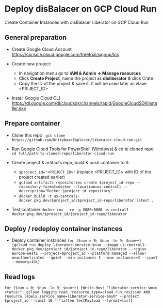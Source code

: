 # Deploy disBalacer on GCP Cloud Run
Create Container Instances with disBalacer Liberator on GCP Cloud Run

## General preparation
- Create  Google Cloud Account https://console.cloud.google.com/freetrial/signup/tos
- Create new project:
    - In navigation menu go to **IAM & Admin -> Manage resources**
    - Click **Create Project**, name the project as **disliberator** & click Crate
    - Copy the ID of the project & save it. It will be used later as vlaue <PRIJECT_ID>

- Install Google Cloud CLI https://dl.google.com/dl/cloudsdk/channels/rapid/GoogleCloudSDKInstaller.exe


## Prepare container
- Clone this repo
` git clone https://github.com/UnitybaseExplorer/liberator-cloud-run.git`

- Run Google Cloud Tools for PowerShell (Windows) & cd to cloned repo
`cd full/path-to-cloned-repo/liberator-cloud-run`

- Create project & artifacts repo, build & push container to it:
    - `$project_id="<PRIJECT_ID>"` (replace <PRIJECT_ID> with ID of the project created earlier)
    - `gcloud artifacts repositories create $project_id-repo --repository-format=docker --location=us-central1 --description="Docker $project_id repository"`
    - `docker build -t us-central1-docker.pkg.dev/$project_id/$project_id-repo/liberator:latest .`

- Test container
`docker run --rm -p 8080:8080 us-central1-docker.pkg.dev/$project_id/$project_id-repo/liberator`


## Deploy / redeploy container instances
- Deploy container instances
`for ($num = 0; $num -le 9; $num++) {gcloud run deploy liberator-service-$num --image us-central1-docker.pkg.dev/$project_id/$project_id-repo/liberator --region europe-west1 --project=$project_id --platform managed --allow-unauthenticated --quiet --min-instances 1 --max-instances=3 --cpu=1 --memory=1Gi}`

## Read logs
`for ($num = 0; $num -le 9; $num++) {Write-Host "liberator-service-$num status:"; gcloud logging read "resource.type=cloud_run_revision AND resource.labels.service_name=liberator-service-$num" --project $project_id --limit 10 --flatten textPayload --format=list}`